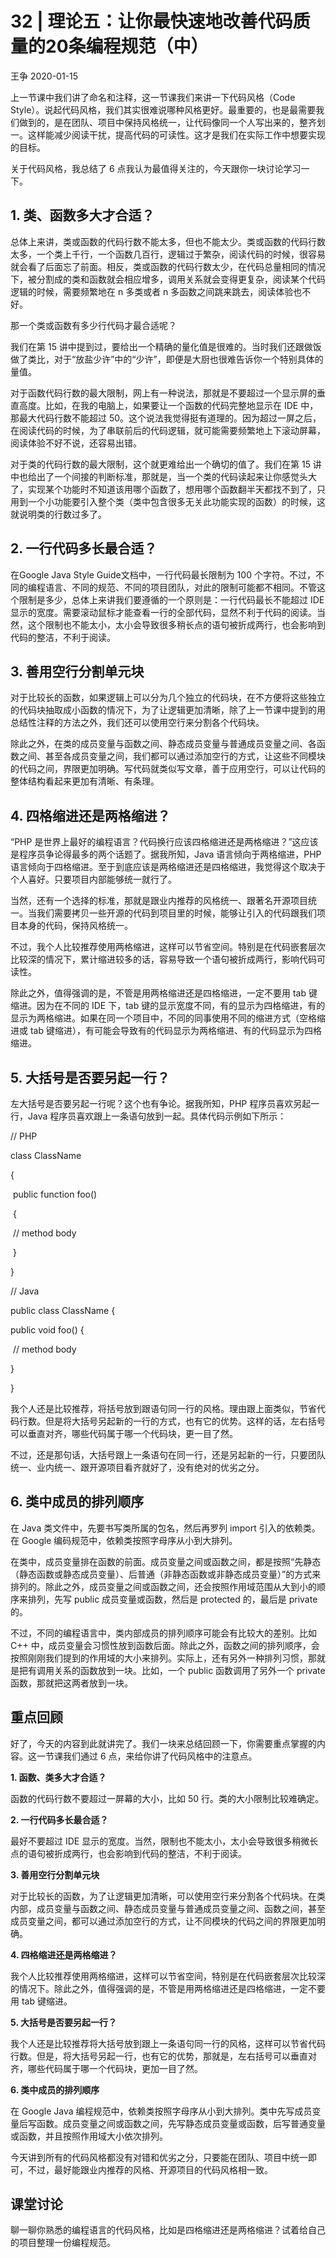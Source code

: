 # 32 | 理论五：让你最快速地改善代码质量的20条编程规范（中）

王争 2020-01-15

上一节课中我们讲了命名和注释，这一节课我们来讲一下代码风格（Code Style）。说起代码风格，我们其实很难说哪种风格更好。最重要的，也是最需要我们做到的，是在团队、项目中保持风格统一，让代码像同一个人写出来的，整齐划一。这样能减少阅读干扰，提高代码的可读性。这才是我们在实际工作中想要实现的目标。

关于代码风格，我总结了 6 点我认为最值得关注的，今天跟你一块讨论学习一下。

## 1. 类、函数多大才合适？

总体上来讲，类或函数的代码行数不能太多，但也不能太少。类或函数的代码行数太多，一个类上千行，一个函数几百行，逻辑过于繁杂，阅读代码的时候，很容易就会看了后面忘了前面。相反，类或函数的代码行数太少，在代码总量相同的情况下，被分割成的类和函数就会相应增多，调用关系就会变得更复杂，阅读某个代码逻辑的时候，需要频繁地在 n 多类或者 n 多函数之间跳来跳去，阅读体验也不好。

那一个类或函数有多少行代码才最合适呢？

我们在第 15 讲中提到过，要给出一个精确的量化值是很难的。当时我们还跟做饭做了类比，对于“放盐少许”中的“少许”，即便是大厨也很难告诉你一个特别具体的量值。

对于函数代码行数的最大限制，网上有一种说法，那就是不要超过一个显示屏的垂直高度。比如，在我的电脑上，如果要让一个函数的代码完整地显示在 IDE 中，那最大代码行数不能超过 50。这个说法我觉得挺有道理的。因为超过一屏之后，在阅读代码的时候，为了串联前后的代码逻辑，就可能需要频繁地上下滚动屏幕，阅读体验不好不说，还容易出错。

对于类的代码行数的最大限制，这个就更难给出一个确切的值了。我们在第 15 讲中也给出了一个间接的判断标准，那就是，当一个类的代码读起来让你感觉头大了，实现某个功能时不知道该用哪个函数了，想用哪个函数翻半天都找不到了，只用到一个小功能要引入整个类（类中包含很多无关此功能实现的函数）的时候，这就说明类的行数过多了。

## 2. 一行代码多长最合适？

在Google Java Style Guide文档中，一行代码最长限制为 100 个字符。不过，不同的编程语言、不同的规范、不同的项目团队，对此的限制可能都不相同。不管这个限制是多少，总体上来讲我们要遵循的一个原则是：一行代码最长不能超过 IDE 显示的宽度。需要滚动鼠标才能查看一行的全部代码，显然不利于代码的阅读。当然，这个限制也不能太小，太小会导致很多稍长点的语句被折成两行，也会影响到代码的整洁，不利于阅读。

## 3. 善用空行分割单元块

对于比较长的函数，如果逻辑上可以分为几个独立的代码块，在不方便将这些独立的代码块抽取成小函数的情况下，为了让逻辑更加清晰，除了上一节课中提到的用总结性注释的方法之外，我们还可以使用空行来分割各个代码块。

除此之外，在类的成员变量与函数之间、静态成员变量与普通成员变量之间、各函数之间、甚至各成员变量之间，我们都可以通过添加空行的方式，让这些不同模块的代码之间，界限更加明确。写代码就类似写文章，善于应用空行，可以让代码的整体结构看起来更加有清晰、有条理。

## 4. 四格缩进还是两格缩进？

“PHP 是世界上最好的编程语言？代码换行应该四格缩进还是两格缩进？”这应该是程序员争论得最多的两个话题了。据我所知，Java 语言倾向于两格缩进，PHP 语言倾向于四格缩进。至于到底应该是两格缩进还是四格缩进，我觉得这个取决于个人喜好。只要项目内部能够统一就行了。

当然，还有一个选择的标准，那就是跟业内推荐的风格统一、跟著名开源项目统一。当我们需要拷贝一些开源的代码到项目里的时候，能够让引入的代码跟我们项目本身的代码，保持风格统一。

不过，我个人比较推荐使用两格缩进，这样可以节省空间。特别是在代码嵌套层次比较深的情况下，累计缩进较多的话，容易导致一个语句被折成两行，影响代码可读性。

除此之外，值得强调的是，不管是用两格缩进还是四格缩进，一定不要用 tab 键缩进。因为在不同的 IDE 下，tab 键的显示宽度不同，有的显示为四格缩进，有的显示为两格缩进。如果在同一个项目中，不同的同事使用不同的缩进方式（空格缩进或 tab 键缩进），有可能会导致有的代码显示为两格缩进、有的代码显示为四格缩进。

## 5. 大括号是否要另起一行？

左大括号是否要另起一行呢？这个也有争论。据我所知，PHP 程序员喜欢另起一行，Java 程序员喜欢跟上一条语句放到一起。具体代码示例如下所示：

// PHP

class ClassName

{

​    public function foo()

​    {

​        // method body

​    }

}

// Java

public class ClassName {

  public void foo() {

​    // method body

  }

}

我个人还是比较推荐，将括号放到跟语句同一行的风格。理由跟上面类似，节省代码行数。但是将大括号另起新的一行的方式，也有它的优势。这样的话，左右括号可以垂直对齐，哪些代码属于哪一个代码块，更一目了然。

不过，还是那句话，大括号跟上一条语句在同一行，还是另起新的一行，只要团队统一、业内统一、跟开源项目看齐就好了，没有绝对的优劣之分。

## 6. 类中成员的排列顺序

在 Java 类文件中，先要书写类所属的包名，然后再罗列 import 引入的依赖类。在 Google 编码规范中，依赖类按照字母序从小到大排列。

在类中，成员变量排在函数的前面。成员变量之间或函数之间，都是按照“先静态（静态函数或静态成员变量）、后普通（非静态函数或非静态成员变量）”的方式来排列的。除此之外，成员变量之间或函数之间，还会按照作用域范围从大到小的顺序来排列，先写 public 成员变量或函数，然后是 protected 的，最后是 private 的。

不过，不同的编程语言中，类内部成员的排列顺序可能会有比较大的差别。比如 C++ 中，成员变量会习惯性放到函数后面。除此之外，函数之间的排列顺序，会按照刚刚我们提到的作用域的大小来排列。实际上，还有另外一种排列习惯，那就是把有调用关系的函数放到一块。比如，一个 public 函数调用了另外一个 private 函数，那就把这两者放到一块。

## 重点回顾

好了，今天的内容到此就讲完了。我们一块来总结回顾一下，你需要重点掌握的内容。这一节课我们通过 6 点，来给你讲了代码风格中的注意点。

**1. 函数、类多大才合适？**

函数的代码行数不要超过一屏幕的大小，比如 50 行。类的大小限制比较难确定。

**2. 一行代码多长最合适？**

最好不要超过 IDE 显示的宽度。当然，限制也不能太小，太小会导致很多稍微长点的语句被折成两行，也会影响到代码的整洁，不利于阅读。

**3. 善用空行分割单元块**

对于比较长的函数，为了让逻辑更加清晰，可以使用空行来分割各个代码块。在类内部，成员变量与函数之间、静态成员变量与普通成员变量之间、函数之间，甚至成员变量之间，都可以通过添加空行的方式，让不同模块的代码之间的界限更加明确。

**4. 四格缩进还是两格缩进？**

我个人比较推荐使用两格缩进，这样可以节省空间，特别是在代码嵌套层次比较深的情况下。除此之外，值得强调的是，不管是用两格缩进还是四格缩进，一定不要用 tab 键缩进。

**5. 大括号是否要另起一行？**

我个人还是比较推荐将大括号放到跟上一条语句同一行的风格，这样可以节省代码行数。但是，将大括号另起一行，也有它的优势，那就是，左右括号可以垂直对齐，哪些代码属于哪一个代码块，更加一目了然。

**6. 类中成员的排列顺序**

在 Google Java 编程规范中，依赖类按照字母序从小到大排列。类中先写成员变量后写函数。成员变量之间或函数之间，先写静态成员变量或函数，后写普通变量或函数，并且按照作用域大小依次排列。

今天讲到所有的代码风格都没有对错和优劣之分，只要能在团队、项目中统一即可，不过，最好能跟业内推荐的风格、开源项目的代码风格相一致。

## 课堂讨论

聊一聊你熟悉的编程语言的代码风格，比如是四格缩进还是两格缩进？试着给自己的项目整理一份编程规范。